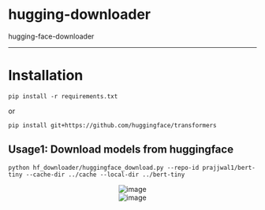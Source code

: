 # hugging-downloader
hugging-face-downloader

---



# Installation

```shell
pip install -r requirements.txt
```
or
```shell
pip install git+https://github.com/huggingface/transformers
```

## Usage1: Download models from huggingface

```shell
python hf_downloader/huggingface_download.py --repo-id prajjwal1/bert-tiny --cache-dir ../cache --local-dir ../bert-tiny
```

<div style="text-align:center;">   <img src="https://user-images.githubusercontent.com/59380685/247585900-15fc44d4-8835-412b-9f11-2cc10b650a69.png" alt="image" style="max-width:60%;max-height:100%;" /> </div>

<div style="text-align:center;">   <img src="https://user-images.githubusercontent.com/59380685/247585984-6b984dc3-8b98-4018-9a2a-175b348d5fc7.png" alt="image" style="max-width:30%;max-height:30%;" /> </div>





